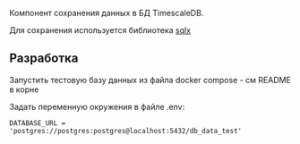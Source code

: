 Компонент сохранения данных в БД TimescaleDB.

Для сохранения используется библиотека [sqlx](https://crates.io/crates/sqlx)

## Разработка

Запустить тестовую базу данных из файла docker compose - см README в корне

Задать переменную окружения в файле .env:

```env
DATABASE_URL = 'postgres://postgres:postgres@localhost:5432/db_data_test'
```
